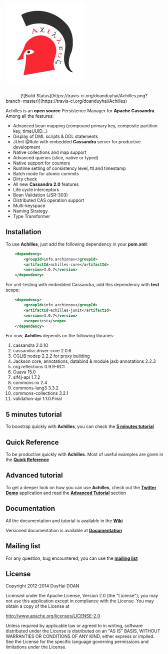 ![Achilles logo](assets/Achilles_New_Logo.png)

<br/>
&nbsp;&nbsp;&nbsp;&nbsp;&nbsp;&nbsp;&nbsp;&nbsp;&nbsp;&nbsp;&nbsp;&nbsp;[![Build Status](https://travis-ci.org/doanduyhai/Achilles.png?branch=master)](https://travis-ci.org/doanduyhai/Achilles)

  Achilles is an **open source** Persistence Manager for **Apache Cassandra**. Among all the features:

- Advanced bean mapping (compound primary key, composite partition key, timeUUID...)
- Display of DML scripts & DDL statements
- JUnit @Rule with embedded **Cassandra** server for productive development
- Native collections and map support
- Advanced queries (slice, native or typed)
- Native support for counters 
- Runtime setting of consistency level, ttl and timestamp
- Batch mode for atomic commits
- Dirty check 
- All new **Cassandra 2.0** features
- Life cycle interceptors
- Bean Validation (JSR-303)
- Distributed CAS operation support
- Multi-keyspace
- Naming Strategy
- Type Transformer


## Installation #

 To use **Achilles**, just add the following dependency in your **pom.xml**:

```xml
	<dependency>	
		<groupId>info.archinnov</groupId>
		<artifactId>achilles-core</artifactId>
		<version>3.0.7</version>
	</dependency>
```
 
 For unit-testing with embedded Cassandra, add this dependency with **test** scope:

```xml
 	<dependency>	
 		<groupId>info.archinnov</groupId>
 		<artifactId>achilles-junit</artifactId>
 		<version>3.0.7</version>
 		<scope>test</scope>
 	</dependency>
```
 
 For now, **Achilles** depends on the following libraries:
 
 1. cassandra 2.0.1O
 2. cassandra-driver-core 2.0.6
 3. CGLIB nodep 2.2.2 for proxy building
 4. Jackson core, annotations, databind & module jaxb annotations 2.2.3
 5. org.reflections 0.9.9-RC1
 6. Guava 15.0 
 7. slf4j-api 1.7.2
 8. commons-io 2.4
 9. commons-lang3 3.3.2
 10. commons-collections 3.2.1
 11. validation-api 1.1.0.Final
   
  
## 5 minutes tutorial

 To boostrap quickly with **Achilles**, you can check the **[5 minutes tutorial]**

## Quick Reference

 To be productive quickly with **Achilles**. Most of useful examples are given in the **[Quick Reference]**
 
## Advanced tutorial

 To get a deeper look on how you can use **Achilles**, check out the **[Twitter Demo]** application and read the **[Advanced Tutorial]** section
 
## Documentation

 All the documentation and tutorial is available in the **[Wiki]**
 
 Versioned documentation is available at **[Documentation]**

## Mailing list 

 For any question, bug encountered, you can use the **[mailing list]** 

## License
Copyright 2012-2014 DuyHai DOAN

Licensed under the Apache License, Version 2.0 (the "License"); you may not use this application except in compliance with the License. You may obtain a copy of the License at

http://www.apache.org/licenses/LICENSE-2.0

Unless required by applicable law or agreed to in writing, software distributed under the License is distributed on an "AS IS" BASIS, WITHOUT WARRANTIES OR CONDITIONS OF ANY KIND, either express or implied. See the License for the specific language governing permissions and limitations under the License.

[5 minutes tutorial]: https://github.com/doanduyhai/Achilles/wiki/5-minutes-Tutorial
[Quick Reference]: https://github.com/doanduyhai/Achilles/wiki/Quick-Reference
[Twitter Demo]: https://github.com/doanduyhai/Achilles-Twitter-Demo
[Advanced Tutorial]: https://github.com/doanduyhai/Achilles/wiki/Advanced-Tutorial:-Twitter-Demo
[Wiki]: https://github.com/doanduyhai/Achilles/wiki
[Documentation]: https://github.com/doanduyhai/Achilles/tree/master/documentation/versions
[Datastax Java Driver]: https://github.com/datastax/java-driver
[mailing list]: https://groups.google.com/forum/?hl=fr#!forum/cassandra-achilles
